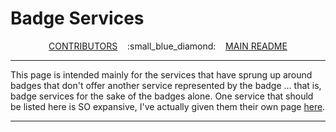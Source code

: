 # Badge Services

<div style="text-align: center;"> <a href="../CONTRIBUTORS.md">CONTRIBUTORS</a> &nbsp;&nbsp; :small_blue_diamond: &nbsp;&nbsp; <a href="../README.md">MAIN README</a></div>

****

This page is intended mainly for the services that have sprung up around badges that don't offer another service represented by the badge ... that is, badge services for the sake of the badges alone.  One service that should be listed here is SO expansive, I've actually given them their own page [here](ftb.md).

****